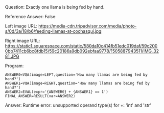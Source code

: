 Question: Exactly one llama is being fed by hand.

Reference Answer: False

Left image URL: https://media-cdn.tripadvisor.com/media/photo-s/0d/3a/18/b6/feeding-llamas-at-cochasqui.jpg

Right image URL: https://static1.squarespace.com/static/580da10c414fb51edc019daf/59c2000bb7411cb6bc8fdb15/59c20186a9db092ebfaa9778/1505887943511/IMG_3281.JPG

Program:

```
ANSWER0=VQA(image=LEFT,question='How many llamas are being fed by hand?')
ANSWER1=VQA(image=RIGHT,question='How many llamas are being fed by hand?')
ANSWER2=EVAL(expr='{ANSWER0} + {ANSWER1} == 1')
FINAL_ANSWER=RESULT(var=ANSWER2)
```
Answer: Runtime error: unsupported operand type(s) for +: 'int' and 'str'

